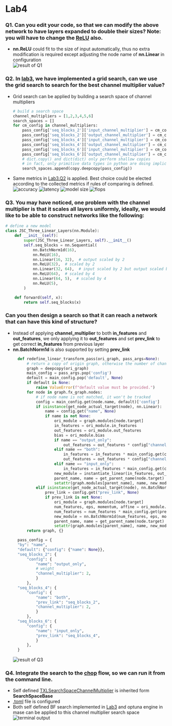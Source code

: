 # Lab4
### Q1. Can you edit your code, so that we can modify the above network to have layers expanded to double their sizes? Note: you will have to change the <u>ReLU</u> also.
- **nn.ReLU** could fit to the size of input automatically, thus no extra modification is required except adjusting the node name of **nn.Linear** in configuration
<br>![result of Q1](img/lab4_soft_q1.png)
### Q2. In [lab3](lab3.md), we have implemented a grid search, can we use the grid search to search for the best channel multiplier value?
- Grid search can be applied by building a search space of channel multipliers
    ```python
    # build a search space
    channel_multipliers = [1,2,3,4,5,6]
    search_spaces = []
    for cm_config in channel_multipliers:
        pass_config['seq_blocks_2']['input_channel_multiplier'] = cm_config
        pass_config['seq_blocks_2']['output_channel_multiplier'] = cm_config
        pass_config['seq_blocks_4']['input_channel_multiplier'] = cm_config
        pass_config['seq_blocks_4']['output_channel_multiplier'] = cm_config
        pass_config['seq_blocks_6']['input_channel_multiplier'] = cm_config
        pass_config['seq_blocks_6']['output_channel_multiplier'] = cm_config
        # dict.copy() and dict(dict) only perform shallow copies
        # in fact, only primitive data types in python are doing implicit copy when a = b happens
        search_spaces.append(copy.deepcopy(pass_config))
    ```
- Same metrics in [Lab3.Q2](lab3.md) is applied. Best choice could be elected according to the collected metrics if rules of comparing is defined.
  ![accuracy](img/lab4_soft_q2_acc.png)
  ![latency](img/lab4_soft_q2_latency.png)
  ![model size](img/lab4_soft_q2_size.png)
  ![flops](img/lab4_soft_q2_flops.png)
### Q3. You may have noticed, one problem with the channel multiplier is that it scales all layers uniformly, ideally, we would like to be able to construct networks like the following:
```python
# define a new model
class JSC_Three_Linear_Layers(nn.Module):
    def __init__(self):
        super(JSC_Three_Linear_Layers, self).__init__()
        self.seq_blocks = nn.Sequential(
            nn.BatchNorm1d(16),
            nn.ReLU(16),
            nn.Linear(16, 32),  # output scaled by 2
            nn.ReLU(32),  # scaled by 2
            nn.Linear(32, 64),  # input scaled by 2 but output scaled by 4
            nn.ReLU(64),  # scaled by 4
            nn.Linear(64, 5),  # scaled by 4
            nn.ReLU(5),
        )

    def forward(self, x):
        return self.seq_blocks(x)
```
### Can you then design a search so that it can reach a network that can have this kind of structure?
- Instead of applying **channel_multiplier** to both **in_features** and **out_features**, we only applying it to **out_features** and set **prev_link** to get correct **in_features** from previous layer
- **nn.BatchNorm1d** is also supported by setting **prev_link** 
    ```python
      def redefine_linear_transform_pass(ori_graph, pass_args=None):
          # return a copy of origin graph, otherwise the number of channels will keep growing
          graph = deepcopy(ori_graph)
          main_config = pass_args.pop('config')
          default = main_config.pop('default', None)
          if default is None:
              raise ValueError(f"default value must be provided.")
          for node in graph.fx_graph.nodes:
              # if node name is not matched, it won't be tracked
              config = main_config.get(node.name, default)['config']
              if isinstance(get_node_actual_target(node), nn.Linear):
                  name = config.get("name", None)
                  if name is not None:
                      ori_module = graph.modules[node.target]
                      in_features = ori_module.in_features
                      out_features = ori_module.out_features
                      bias = ori_module.bias
                      if name == "output_only":
                          out_features = out_features * config["channel_multiplier"]
                      elif name == "both":
                          in_features = in_features * main_config.get(config['prev_link'], default)['config']["channel_multiplier"]
                          out_features = out_features * config["channel_multiplier"]
                      elif name == "input_only":
                          in_features = in_features * main_config.get(config['prev_link'], default)['config']["channel_multiplier"]
                      new_module = instantiate_linear(in_features, out_features, bias)
                      parent_name, name = get_parent_name(node.target)
                      setattr(graph.modules[parent_name], name, new_module)
              elif isinstance(get_node_actual_target(node), nn.BatchNorm1d):
                  prev_link = config.get("prev_link", None)
                  if prev_link is not None:
                      ori_module = graph.modules[node.target]
                      num_features, eps, momentum, affine = ori_module.num_features, ori_module.eps, ori_module.momentum, ori_module.affine
                      num_features = num_features * main_config.get(prev_link, default)['config']["channel_multiplier"]
                      new_module = nn.BatchNorm1d(num_features, eps, momentum, affine)
                      parent_name, name = get_parent_name(node.target)
                      setattr(graph.modules[parent_name], name, new_module)
          return graph, {}
    ```
    ```python
      pass_config = {
      "by": "name",
      "default": {"config": {"name": None}},
      "seq_blocks_2": {
          "config": {
              "name": "output_only",
              # weight
              "channel_multiplier": 2,
              }
          },
      "seq_blocks_4": {
          "config": {
              "name": "both",
              "prev_link": "seq_blocks_2",
              "channel_multiplier": 2,
              }
          },
      "seq_blocks_6": {
          "config": {
              "name": "input_only",
              "prev_link": "seq_blocks_4",
              }
          },
      }
    ```
    ![result of Q3](img/lab4_soft_q3.png)

### Q4. Integrate the search to the <u>chop</u> flow, so we can run it from the command line.
- Self defined [TXLSearchSpaceChannelMultiplier](../../machop/chop/actions/search/search_space/channel_multiplier/graph.py) is inherited form **SearchSpaceBase**
- [.toml](../lab4_search_channel_multiplier.toml) file is configured
- Both self defined BF search implemented in [Lab3](lab3.md) and optuna engine in mase can be applied to this channel multiplier search space
![terminal output](img/lab4_soft_q4.png)